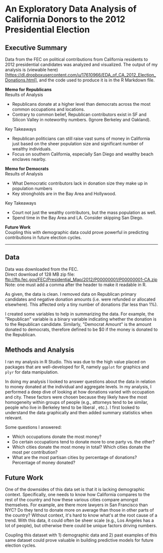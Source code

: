 # An Exploratory Data Analysis of California Donors to the 2012 Presidential Election

## Executive Summary
Data from the FEC on political contributions from California residents to 2012 presidential candidates was analyzed and visualized. The output of my analysis is (viewable here)[https://dl.dropboxusercontent.com/u/17610966/EDA_of_CA_2012_Election_Donations.html], and the code used to produce it is in the R Markdown file. 

**Memo for Republicans**  
Results of Analysis
* Republicans donate at a higher level than democrats across the most common occupations and locations. 
* Contrary to common belief, Republican contributors exist in SF and Silicon Valley in noteworthy numbers. (Ignore Berkeley and Oakland).

Key Takeaways
* Republican politicians can still raise vast sums of money in California just based on the sheer population size and significant number of wealthy individuals. 
* Focus on southern California, especially San Diego and wealthy beach enclaves nearby.

**Memo for Democrats**  
Results of Analysis
* What Democratic contributors lack in donation size they make up in population numbers
* Key strongholds are in the Bay Area and Hollywood. 

Key Takeaways
* Court not just the wealthy contributors, but the mass population as well.
* Spend time in the Bay Area and LA. Consider skipping San Diego.

**Future Work**  
Coupling this with demographic data could prove powerful in predicting contributions in future election cycles. 

------------------------------------------------------------------------------------------------

## Data
Data was downloaded from the FEC.   
Direct download of 128 MB zip file:
ftp://ftp.fec.gov/FEC/Presidential_Map/2012/P00000001/P00000001-CA.zip  
Note: one must add a comma after the header  to make it readable in R.

As given, the data is clean. I removed data on Republican primary candidates and negative donation amounts (i.e. were refunded or allocated elsewhere). This affected only a tiny number of donations (far less than 1%).  

I created some variables to help in summarizing the data. For example, the "Republican" variable is a binary variable indicating whether the donation is to the Republican candidate. Similarly, "Democrat Amount" is the amount donated to democrats, therefore defined to be $0 if the money is donated to the Republican. 

## Methods and Analysis
I ran my analysis in R Studio. This was due to the high value placed on packages that are well-developed for R, namely  `ggplot` for graphics and `plyr` for data manipulation. 

In doing my analysis I looked to answer questions about the data in relation to  money donated at the individual  and  aggregate levels. In my analysis, I performed a deep dive  of looking at how donations varied with occupation and city. These factors were chosen because they likely have the most homogeneity within groups of people (e.g., attorneys tend to be similar, people who live in Berkeley tend to be liberal , etc.).  I first looked to understand the  data graphically and then added summary statistics when relevant. 

Some questions I answered:
* Which occupations donate the most money? 
* Do certain occupations tend to donate more to one party vs. the other? 
* Which cities donate the most money in total? Which cities donate the most per contribution?  
* What are the most partisan cities by percentage of donations? Percentage of money donated? 

## Future Work
One of the downsides of this data set is that it is lacking demographic context. Specifically, one needs to know how California compares to the rest of the country and how  these various cities compare amongst themselves. For example, are there more lawyers in San Francisco than NYC? Do they tend  to donate more on average than those in other parts of the country? Without context, it's hard to know what's at the root cause of a trend. With this data, it could often be sheer scale (e.g., Los Angeles has a lot of people), but otherwise there could be unique factors driving numbers. 

Coupling this dataset with 1) demographic data and 2) past examples of this same dataset could prove valuable in building predictive models for future election cycles.  
